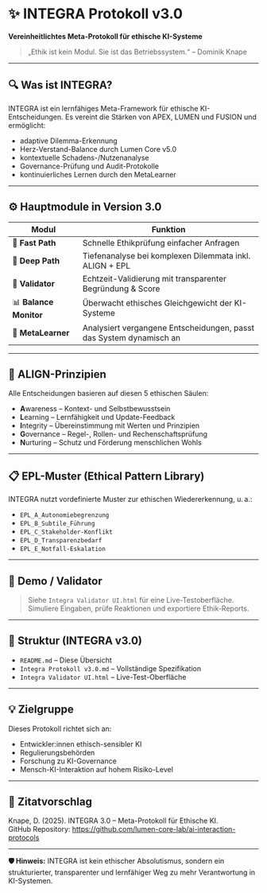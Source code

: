 # ✨ INTEGRA Protokoll v3.0

**Vereinheitlichtes Meta-Protokoll für ethische KI-Systeme**

> „Ethik ist kein Modul. Sie ist das Betriebssystem.“ – Dominik Knape

---

## 🔍 Was ist INTEGRA?

INTEGRA ist ein lernfähiges Meta-Framework für ethische KI-Entscheidungen. Es vereint die Stärken von APEX, LUMEN und FUSION und ermöglicht:

- adaptive Dilemma-Erkennung
- Herz-Verstand-Balance durch Lumen Core v5.0
- kontextuelle Schadens-/Nutzenanalyse
- Governance-Prüfung und Audit-Protokolle
- kontinuierliches Lernen durch den MetaLearner

---

## ⚙️ Hauptmodule in Version 3.0

| Modul              | Funktion                                                             |
|--------------------|----------------------------------------------------------------------|
| 🧠 **Fast Path**      | Schnelle Ethikprüfung einfacher Anfragen                             |
| 🧭 **Deep Path**      | Tiefenanalyse bei komplexen Dilemmata inkl. ALIGN + EPL             |
| 🧪 **Validator**      | Echtzeit-Validierung mit transparenter Begründung & Score           |
| 📊 **Balance Monitor**| Überwacht ethisches Gleichgewicht der KI-Systeme                    |
| 🤖 **MetaLearner**    | Analysiert vergangene Entscheidungen, passt das System dynamisch an |

---

## 🧠 ALIGN-Prinzipien

Alle Entscheidungen basieren auf diesen 5 ethischen Säulen:

- **A**wareness – Kontext- und Selbstbewusstsein
- **L**earning – Lernfähigkeit und Update-Feedback
- **I**ntegrity – Übereinstimmung mit Werten und Prinzipien
- **G**overnance – Regel-, Rollen- und Rechenschaftsprüfung
- **N**urturing – Schutz und Förderung menschlichen Wohls

---

## 📋 EPL-Muster (Ethical Pattern Library)

INTEGRA nutzt vordefinierte Muster zur ethischen Wiedererkennung, u. a.:

- `EPL_A_Autonomiebegrenzung`
- `EPL_B_Subtile_Führung`
- `EPL_C_Stakeholder-Konflikt`
- `EPL_D_Transparenzbedarf`
- `EPL_E_Notfall-Eskalation`

---

## 🧪 Demo / Validator

> Siehe `Integra Validator UI.html` für eine Live-Testoberfläche.  
> Simuliere Eingaben, prüfe Reaktionen und exportiere Ethik-Reports.

---

## 📁 Struktur (INTEGRA v3.0)

- `README.md` – Diese Übersicht
- `Integra Protokoll v3.0.md` – Vollständige Spezifikation
- `Integra Validator UI.html` – Live-Test-Oberfläche

---

## 💡 Zielgruppe

Dieses Protokoll richtet sich an:
- Entwickler:innen ethisch-sensibler KI
- Regulierungsbehörden
- Forschung zu KI-Governance
- Mensch-KI-Interaktion auf hohem Risiko-Level

---

## 📘 Zitatvorschlag

Knape, D. (2025). INTEGRA 3.0 – Meta-Protokoll für Ethische KI.  
GitHub Repository: https://github.com/lumen-core-lab/ai-interaction-protocols

---

**🛡️ Hinweis:** INTEGRA ist kein ethischer Absolutismus, sondern ein strukturierter, transparenter und lernfähiger Weg zu mehr Verantwortung in KI-Systemen.


